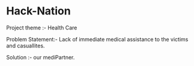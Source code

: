 # Hack-Nation 

Project theme :- Health Care

Problem Statement:- Lack of immediate medical assistance to the victims and casuallites.

Solution :- our mediPartner.